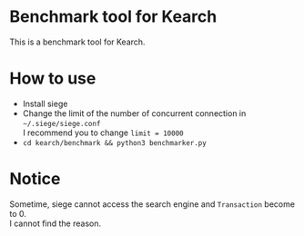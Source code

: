 # Benchmark tool for Kearch
This is a benchmark tool for Kearch.  
# How to use
- Install siege
- Change the limit of the number of concurrent connection in `~/.siege/siege.conf`  
  I recommend you to change `limit = 10000`
- `cd kearch/benchmark && python3 benchmarker.py`
# Notice
Sometime, siege cannot access the search engine and `Transaction` become to 0.  
I cannot find the reason.
